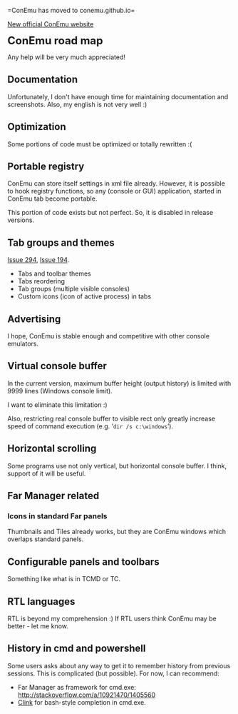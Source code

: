 ﻿=ConEmu has moved to conemu.github.io=

[New official ConEmu website](http://conemu.github.io/)

<font size='5'><b>ConEmu road map</b></font>

Any help will be very much appreciated!



## Documentation ##
Unfortunately, I don't have enough time for maintaining documentation and screenshots.
Also, my english is not very well :)

## Optimization ##
Some portions of code must be optimized or totally rewritten :(

## Portable registry ##
ConEmu can store itself settings in xml file already.
However, it is possible to hook registry functions, so any (console or GUI) application,
started in ConEmu tab become portable.

This portion of code exists but not perfect. So, it is disabled in release versions.

## Tab groups and themes ##
[Issue 294](https://code.google.com/p/conemu-maximus5/issues/detail?id=294), [Issue 194](https://code.google.com/p/conemu-maximus5/issues/detail?id=194).
  * Tabs and toolbar themes
  * Tabs reordering
  * Tab groups (multiple visible consoles)
  * Custom icons (icon of active process) in tabs

## Advertising ##
I hope, ConEmu is stable enough and competitive with other console emulators.

## Virtual console buffer ##
In the current version, maximum buffer height (output history) is limited with 9999 lines (Windows console limit).

I want to eliminate this limitation :)

Also, restricting real console buffer to visible rect only greatly increase speed of command execution
(e.g. ‘`dir /s c:\windows`’).

## Horizontal scrolling ##
Some programs use not only vertical, but horizontal console buffer. I think, support of it will be useful.

## Far Manager related ##
### Icons in standard Far panels ###
Thumbnails and Tiles already works, but they are ConEmu windows which overlaps standard panels.

## Configurable panels and toolbars ##
Something like what is in TCMD or TC.

## RTL languages ##
RTL is beyond my comprehension :) If RTL users think ConEmu may be better - let me know.

## History in cmd and powershell ##
Some users asks about any way to get it to remember history from previous sessions.
This is complicated (but possible). For now, I can recommend:
  * Far Manager as framework for cmd.exe: http://stackoverflow.com/a/10921470/1405560
  * [Clink](ConEmu_Clink.md) for bash-style completion in cmd.exe.